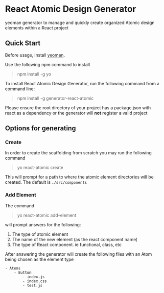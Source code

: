 # React Atomic Design Generator

yeoman generator to manage and quickly create organized Atomic design elements within a React project

## Quick Start

Before usage, install [yeoman](https://yeoman.io/).

Use the following npm command to install

> npm install -g yo

To install React Atomic Design Generator, run the following command from a command
line:

> npm install -g generator-react-atomic

Please ensure the root directory of your project has a package.json with react
as a dependency or the generator will **not** register a valid project

## Options for generating

### Create

In order to create the scaffolding from scratch you may run the following command

> yo react-atomic create

This will prompt for a path to where the atomic element directories will be created.
The default is `./src/components`

### Add Element

The command

> yo react-atomic add-element

will prompt answers for the following:

1. The type of atomic element
2. The name of the new element (as the react component name)
3. The type of React component. ie functional, class, etc

After answering the generator will create the following files
with an Atom being chosen as the element type

```
- Atoms
    - Button
        - index.js
        - index.css
        - test.js
```
